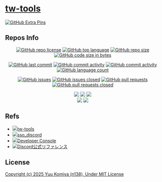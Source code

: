 # [tw-tools](https://github.com/n138-kz/tw-tools)

[![GitHub Extra Pins](https://github-readme-stats.vercel.app/api/pin/?locale=ja&show_owner=true&theme=graywhite&username=n138-kz&repo=tw-tools)](https://github.com/n138-kz/tw-tools)

## Repos Info

<div align="center">

  [![GitHub repo license](https://img.shields.io/github/license/n138-kz/_DEFAULTREPOS)](/LICENSE)
  [![GitHub top language](https://img.shields.io/github/languages/top/n138-kz/_DEFAULTREPOS)](/../../)
  [![GitHub repo size](https://img.shields.io/github/repo-size/n138-kz/_DEFAULTREPOS)](/../../)
  [![GitHub code size in bytes](https://img.shields.io/github/languages/code-size/n138-kz/_DEFAULTREPOS)](/../../)

</div>
<div align="center">

  [![GitHub last commit](https://img.shields.io/github/last-commit/n138-kz/_DEFAULTREPOS)](/../../commits)
  [![GitHub commit activity](https://img.shields.io/github/commit-activity/w/n138-kz/_DEFAULTREPOS)](/../../commits)
  [![GitHub commit activity](https://img.shields.io/github/commit-activity/t/n138-kz/_DEFAULTREPOS)](/../../commits)
  [![GitHub language count](https://img.shields.io/github/languages/count/n138-kz/_DEFAULTREPOS)](/../../)

</div>
<div align="center">

  [![GitHub issues](https://img.shields.io/github/issues/n138-kz/_DEFAULTREPOS)](/../../issues)
  [![GitHub issues closed](https://img.shields.io/github/issues-closed/n138-kz/_DEFAULTREPOS)](/../../issues)
  [![GitHub pull requests](https://img.shields.io/github/issues-pr/n138-kz/_DEFAULTREPOS)](/../../pulls)
  [![GitHub pull requests closed](https://img.shields.io/github/issues-pr-closed/n138-kz/_DEFAULTREPOS)](/../../pulls)

</div>

<div align="center">

  [![](https://img.shields.io/badge/YouTube-FF0000?style=for-the-badge&logo=youtube&logoColor=white)](https://youtube.com/channel/UCOX8Iv1r0V18lbOnohE7lWQ)
  [![](https://img.shields.io/badge/Twitch-6441A5?style=for-the-badge&logo=twitch&logoColor=white)](https://www.twitch.tv/yuukomiya)
  [![](https://img.shields.io/badge/X-000000?style=for-the-badge&logo=x&logoColor=white)](https://x.com/n138kz)
  <br>
  [![](https://img.shields.io/youtube/channel/subscribers/UCOX8Iv1r0V18lbOnohE7lWQ)](https://youtube.com/channel/UCOX8Iv1r0V18lbOnohE7lWQ)
  [![](https://img.shields.io/twitch/status/YuuKomiya)](https://www.twitch.tv/yuukomiya)

</div>

## Refs

- [![](https://www.google.com/s2/favicons?size=64&domain=https://github.com)tw-tools](https://github.com/n138-kz/tw-tools)
- [![](https://www.google.com/s2/favicons?size=64&domain=https://github.com)sso_discord](https://github.com/n138-kz/sso_discord/)
- [![](https://www.google.com/s2/favicons?size=64&domain=https://discord.com)Developer Console](https://discord.com/developers/applications)
- [![](https://www.google.com/s2/favicons?size=64&domain=https://discord.com)Discord公式リファレンス](https://discord.com/developers/docs/topics/oauth2)

## License

[Copyright (c) 2025 Yuu Komiya (n138), Under MIT License](LICENSE)  
